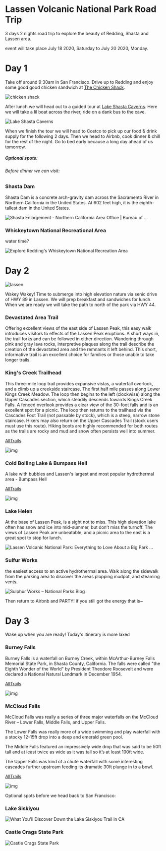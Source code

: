 # Lassen Volcanic National Park Road Trip

3 days 2 nights road trip to explore the beauty of Redding, Shasta and Lassen area.

event will take place July 18 2020, Saturday to July 20 2020, Monday.



# Day 1

Take off around 9:30am in San Francisco. Drive up to Redding and enjoy some good good chicken sandwich at [The Chicken Shack](https://www.yelp.com/biz/the-chicken-shack-redding-5). 

![chicken shack](https://s3-media0.fl.yelpcdn.com/bphoto/KurTXwM1uRqbeg02QG78jA/o.jpg)



After lunch we will head out to a guided tour at [Lake Shasta Caverns](https://www.lakeshastacaverns.com/). Here we will take a lil boat across the river, ride on a dank bus to the cave. 

![Lake Shasta Caverns](https://drupal8-prod.visitcalifornia.com/sites/drupal8-prod.visitcalifornia.com/files/styles/fluid_1200/public/VC_UndergroundCalifornia_Module05_LakeShastaCaverns_Stock_ED_564090967_1280x640.jpg?itok=NkC9lY9J)

When we finish the tour we will head to Costco to pick up our food & drink supply for the following 2 days. Then we head to Airbnb, cook dinner & chill for the rest of the night. Go to bed early because a long day ahead of us tomorrow.



##### Optional spots:

###### Before dinner we can visit:

### Shasta Dam

Shasta Dam is a concrete arch-gravity dam across the Sacramento River in Northern California in the United States. At 602 feet high, it is the eighth-tallest dam in the United States.

![Shasta Enlargement - Northern California Area Office | Bureau of ...](https://www.usbr.gov/mp/ncao/img/aerial-shasta-dam.jpg)



### Whiskeytown National Recreational Area

water time?

![Explore Redding's Whiskeytown National Recreation Area](https://drupal8-prod.visitcalifornia.com/sites/drupal8-prod.visitcalifornia.com/files/styles/fluid_1200/public/VC_WhiskeytownLake_RachidDahnoun_ShastaCascade_Lake-15_1280x640.jpg?itok=qJLZiLbN)





# Day 2

![lassen](https://www.nps.gov/lavo/learn/news/images/Bumpass-Hell.jpg)



Wakey Wakey! Time to submerge into high elevation nature via senic drive of HWY 89 in Lassen. We will prep breakfast and sandwiches for lunch. When we are ready we will take the path to north of the park via HWY 44. 

### Devastated Area Trail

Offering excellent views of the east side of Lassen Peak, this easy walk introduces visitors to effects of the Lassen Peak eruptions. A short ways in, the trail forks and can be followed in either direction. Wandering through pink and gray lava rocks, interpretive plaques along the trail describe the creation of the devastated area and the remnants it left behind. This short, informative trail is an excellent choice for families or those unable to take longer trails.



### King's Creek Trailhead

This three-mile loop trail provides expansive vistas, a waterfall overlook, and a climb up a creekside staircase. The first half mile passes along Lower Kings Creek Meadow. The loop then begins to the left (clockwise) along the Upper Cascades section, which steadily descends towards Kings Creek Falls. A fenced overlook provides a clear view of the 30-foot falls and is an excellent spot for a picnic. The loop then returns to the trailhead via the Cascades Foot Trail (not passable by stock), which is a steep, narrow stone staircase. Hikers may also return on the Upper Cascades Trail (stock users must use this route). Hiking boots are highly recommended for both routes as the trails are rocky and mud and snow often persists well into summer.

[AllTrails](https://www.alltrails.com/trail/us/california/kings-creek-falls-trail)

![img](http://cdn-assets.alltrails.com/static-map/production/at-map/20072379/trail-us-california-kings-creek-falls-trail-at-map-20072379-1590517334-1200x630-3-6.jpg)



### Cold Boiling Lake & Bumpass Hell

A lake with bubbles and Lassen's largest and most popular hydrothermal area - Bumpass Hell

[AllTrails](https://www.alltrails.com/trail/us/california/bumpas-hell-to-cold-boiling-lake)

![img](http://cdn-assets.alltrails.com/static-map/production/at-map/17943359/trail-us-california-bumpas-hell-to-cold-boiling-lake-at-map-17943359-1590532381-1200x630-3-6.jpg)



### Lake Helen

At the base of Lassen Peak, is a sight not to miss. This high elevation lake often has snow and ice into mid-summer, but don’t miss the turnoff. The views of Lassen Peak are unbeatable, and a picnic area to the east is a great spot to stop for lunch.

![Lassen Volcanic National Park: Everything to Love About a Big Park ...](https://s3.amazonaws.com/images.gearjunkie.com/uploads/2018/11/IMG_8782.jpg)



### Sulfur Works

the easiest access to an active hydrothermal area. Walk along the sidewalk from the parking area to discover the areas plopping mudpot, and steaming vents.

![Sulphur Works – National Parks Blog](https://www.nationalparksblog.com/wp-content/uploads/2011/06/005.jpg)



Then return to Airbnb and PARTY! if you still got the energy that is~



# Day 3

Wake up when you are ready! Today's itinerary is more laxed

### Burney Falls

Burney Falls is a waterfall on Burney Creek, within McArthur-Burney Falls Memorial State Park, in Shasta County, California. The falls were called "the Eighth Wonder of the World" by President Theodore Roosevelt and were declared a National Natural Landmark in December 1954.

[AllTrails](https://www.alltrails.com/trail/us/california/burney-falls-loop-trail)

![img](http://cdn-assets.alltrails.com/static-map/production/at-map/19305756/trail-us-california-burney-falls-loop-trail-at-map-19305756-1590528488-1200x630-3-6.jpg)

### McCloud Falls

McCloud Falls was really a series of three major waterfalls on the McCloud River – Lower Falls, Middle Falls, and Upper Falls.

The Lower Falls was really more of a wide swimming and play waterfall with a stocky 12-15ft drop into a deep and emerald green pool.

The Middle Falls featured an impressively wide drop that was said to be 50ft tall and at least twice as wide as it was tall so it’s at least 100ft wide.

The Upper Falls was kind of a chute waterfall with some interesting cascades further upstream feeding its dramatic 30ft plunge in to a bowl.

[AllTrails](https://www.alltrails.com/trail/us/california/mccloud-waterfall-trail)

![img](http://cdn-assets.alltrails.com/static-map/production/at-map/13403226/trail-us-california-mccloud-waterfall-trail-at-map-13403226-1590535688-1200x630-3-6.jpg)



Optional spots before we head back to San Francisco:

### Lake Siskiyou

![What You'll Discover Down the Lake Siskiyou Trail in CA](https://rrpark.com/wp-content/uploads/2019/01/Lake-Siskiyou-1500x609.jpg)

### Castle Crags State Park

![Castle Crags State Park](https://drupal8-prod.visitcalifornia.com/sites/drupal8-prod.visitcalifornia.com/files/styles/fluid_1200/public/VC_CaliforniaCastles_Module_CastleCragStatePark_Stock_RF_180703245_1280x640.jpg?itok=ot8Ova-H)
